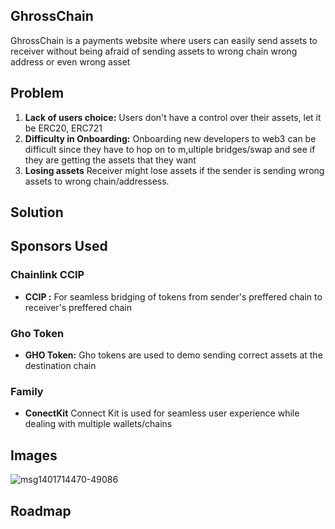 ## GhrossChain

GhrossChain is a payments website where users can easily send assets to receiver without being afraid of sending assets to wrong chain wrong address or even wrong asset


## Problem

1. **Lack of users choice:** Users don't have a control over their assets, let it be ERC20, ERC721
2. **Difficulty in Onboarding:** Onboarding new developers to web3 can be difficult since they have to hop on to m,ultiple bridges/swap and see if they are getting the assets that they want
3. **Losing assets** Receiver might lose assets if the sender is sending wrong assets to wrong chain/addressess.
   


## Solution



## Sponsors Used

### Chainlink CCIP

- **CCIP :** For seamless bridging of tokens from sender's preffered chain to receiver's preffered chain


### Gho Token 

- **GHO Token:**  Gho tokens are used to demo sending correct assets at the destination chain


### Family 

- **ConectKit** Connect Kit is used for seamless user experience while dealing with multiple wallets/chains



## Images
![msg1401714470-49086](https://github.com/aviral10x/onyx-lens-protocol/assets/91749530/a1ab1441-260e-4944-9403-47d98bca59df)




## Roadmap
